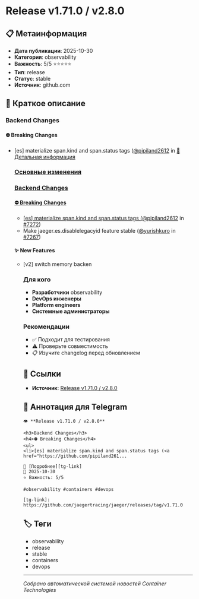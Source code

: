 # Release v1.71.0 / v2.8.0

## 📋 Метаинформация

- **Дата публикации**: 2025-10-30
- **Категория**: observability
- **Важность**: 5/5 ⭐⭐⭐⭐⭐
- **Тип**: release
- **Статус**: stable
- **Источник**: github.com

## 🎯 Краткое описание

<h3>Backend Changes</h3>
<h4>⛔ Breaking Changes</h4>
<ul>
<li>[es] materialize span.kind and span.status tags (<a href="https://github.com/pipiland2612">@pipiland2612</a> in <a href="https://github.co...

## 📝 Детальная информация

### Основные изменения
<h3>Backend Changes</h3>
<h4>⛔ Breaking Changes</h4>
<ul>
<li>[es] materialize span.kind and span.status tags (<a href="https://github.com/pipiland2612">@pipiland2612</a> in <a href="https://github.com/jaegertracing/jaeger/pull/7272">#7272</a>)</li>
<li>Make jaeger.es.disablelegacyid feature stable (<a href="https://github.com/yurishkuro">@yurishkuro</a> in <a href="https://github.com/jaegertracing/jaeger/pull/7267">#7267</a>)</li>
</ul>
<h4>✨ New Features</h4>
<ul>
<li>[v2] switch memory backen

### Для кого
- **Разработчики** observability
- **DevOps инженеры**
- **Platform engineers**
- **Системные администраторы**

### Рекомендации
- ✅ Подходит для тестирования
- ⚠️ Проверьте совместимость
- 📋 Изучите changelog перед обновлением

## 🔗 Ссылки

- **Источник**: [Release v1.71.0 / v2.8.0][main-link]

[main-link]: https://github.com/jaegertracing/jaeger/releases/tag/v1.71.0

## 📱 Аннотация для Telegram

```
👁️ **Release v1.71.0 / v2.8.0**

<h3>Backend Changes</h3>
<h4>⛔ Breaking Changes</h4>
<ul>
<li>[es] materialize span.kind and span.status tags (<a href="https://github.com/pipiland261...

🔗 [Подробнее][tg-link]
📅 2025-10-30
⭐ Важность: 5/5

#observability #containers #devops

[tg-link]: https://github.com/jaegertracing/jaeger/releases/tag/v1.71.0
```

## 🏷️ Теги

- observability
- release
- stable
- containers
- devops

---
*Собрано автоматической системой новостей Container Technologies*